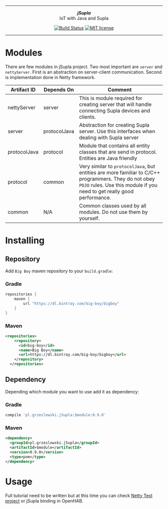 ***

<div align="center">
    <b><em>jSupla</em></b><br>
    IoT with Java and <why href="https://supla.org">Supla</why>
</div>

<div align="center">

[![Build Status](https://travis-ci.org/magx2/jSupla.svg?branch=master)](https://travis-ci.org/magx2/jSupla)
[![MIT license](http://img.shields.io/badge/license-MIT-brightgreen.svg?style=flat)](http://opensource.org/licenses/MIT)

</div>

***

# Modules

There are few modules in jSupla project. Two most important are ```server``` and ```nettyServer```. 
First is an abstraction on server-client communication. Second is implementation done in Netty framework.

| Artifact ID  | Depends On   | Comment |
| ------------ | ------------ | ------- |
| nettyServer  | server       | This is module required for creating server that will handle connecting Supla devices and clients. |
| server       | protocolJava | Abstraction for creating Supla server. Use this interfaces when dealing with Supla server |
| protocolJava | protocol     | Module that contains all entity classes that are send in protocol. Entities are Java friendly |
| protocol     | common       | Very similar to ```protocolJava```, but entities are more familiar to C/C++ programmers. They do not obey ```POJO``` rules. Use this module if you need to get really good performance. |
| common       | N/A          | Common classes used by all modules. Do not use them by yourself. |
 

# Installing

## Repository

Add ```Big Boy``` maven repository to your ```build.gradle```:

### Gradle

```groovy
repositories {
    maven {
        url "https://dl.bintray.com/big-boy/bigboy"
    }
}
``` 

### Maven

```xml
<repositories>
    <repository>
      <id>big-boy</id>
      <name>Big Boy</name>
      <url>https://dl.bintray.com/big-boy/bigboy</url>
    </repository>
  </repositories>
```

## Dependency

Depending which module you want to use add it as dependency: 

### Gradle

```groovy
compile 'pl.grzeslowski.jSupla:$module:0.9.0'
```

### Maven

```xml
<dependency>
  <groupId>pl.grzeslowski.jSupla</groupId>
  <artifactId>$module</artifactId>
  <version>0.9.0</version>
  <type>pom</type>
</dependency>
```

# Usage

Full tutorial need to be written but at this time you can check [Netty Test project](https://github.com/magx2/jSupla/blob/master/nettyTest/src/main/java/pl/grzeslowski/jsupla/nettytest/Server.java) 
or jSupla binding in OpenHAB.
